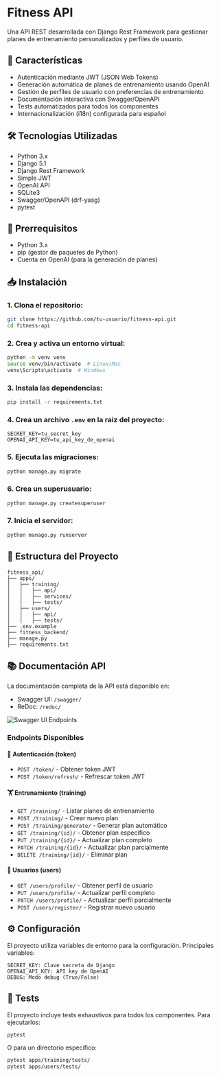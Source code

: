 # Fitness API

Una API REST desarrollada con Django Rest Framework para gestionar planes de entrenamiento personalizados y perfiles de usuario.

## 🚀 Características

- Autenticación mediante JWT (JSON Web Tokens)
- Generación automática de planes de entrenamiento usando OpenAI
- Gestión de perfiles de usuario con preferencias de entrenamiento
- Documentación interactiva con Swagger/OpenAPI
- Tests automatizados para todos los componentes
- Internacionalización (i18n) configurada para español

## 🛠️ Tecnologías Utilizadas

- Python 3.x
- Django 5.1
- Django Rest Framework
- Simple JWT
- OpenAI API
- SQLite3
- Swagger/OpenAPI (drf-yasg)
- pytest

## 📌 Prerrequisitos

- Python 3.x
- pip (gestor de paquetes de Python)
- Cuenta en OpenAI (para la generación de planes)

## 📥 Instalación

### 1. Clona el repositorio:

```bash
git clone https://github.com/tu-usuario/fitness-api.git
cd fitness-api
```

### 2. Crea y activa un entorno virtual:

```bash
python -m venv venv
source venv/bin/activate  # Linux/Mac
venv\Scripts\activate  # Windows
```

### 3. Instala las dependencias:

```bash
pip install -r requirements.txt
```

### 4. Crea un archivo `.env` en la raíz del proyecto:

```plaintext
SECRET_KEY=tu_secret_key
OPENAI_API_KEY=tu_api_key_de_openai
```

### 5. Ejecuta las migraciones:

```bash
python manage.py migrate
```

### 6. Crea un superusuario:

```bash
python manage.py createsuperuser
```

### 7. Inicia el servidor:

```bash
python manage.py runserver
```

## 📂 Estructura del Proyecto

```plaintext
fitness_api/
├── apps/
│   ├── training/
│   │   ├── api/
│   │   ├── services/
│   │   ├── tests/
│   ├── users/
│   │   ├── api/
│   │   ├── tests/
├── .env.example
├── fitness_backend/
├── manage.py
├── requirements.txt
```

## 📚 Documentación API

La documentación completa de la API está disponible en:

- Swagger UI: `/swagger/`
- ReDoc: `/redoc/`

![Swagger UI Endpoints](ruta/a/tu/imagen/swagger-endpoints.png)

### Endpoints Disponibles

#### 🔐 Autenticación (token)
- `POST /token/` - Obtener token JWT
- `POST /token/refresh/` - Refrescar token JWT

#### 🏋️ Entrenamiento (training)
- `GET /training/` - Listar planes de entrenamiento
- `POST /training/` - Crear nuevo plan
- `POST /training/generate/` - Generar plan automático
- `GET /training/{id}/` - Obtener plan específico
- `PUT /training/{id}/` - Actualizar plan completo
- `PATCH /training/{id}/` - Actualizar plan parcialmente
- `DELETE /training/{id}/` - Eliminar plan

#### 👤 Usuarios (users)
- `GET /users/profile/` - Obtener perfil de usuario
- `PUT /users/profile/` - Actualizar perfil completo
- `PATCH /users/profile/` - Actualizar perfil parcialmente
- `POST /users/register/` - Registrar nuevo usuario

## ⚙️ Configuración

El proyecto utiliza variables de entorno para la configuración. Principales variables:

```plaintext
SECRET_KEY: Clave secreta de Django
OPENAI_API_KEY: API key de OpenAI
DEBUG: Modo debug (True/False)
```

## 🧪 Tests

El proyecto incluye tests exhaustivos para todos los componentes. Para ejecutarlos:

```bash
pytest
```

O para un directorio específico:

```bash
pytest apps/training/tests/
pytest apps/users/tests/

```